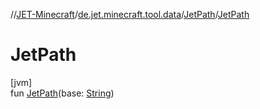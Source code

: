 //[JET-Minecraft](../../../index.md)/[de.jet.minecraft.tool.data](../index.md)/[JetPath](index.md)/[JetPath](-jet-path.md)

# JetPath

[jvm]\
fun [JetPath](-jet-path.md)(base: [String](https://kotlinlang.org/api/latest/jvm/stdlib/kotlin/-string/index.html))
